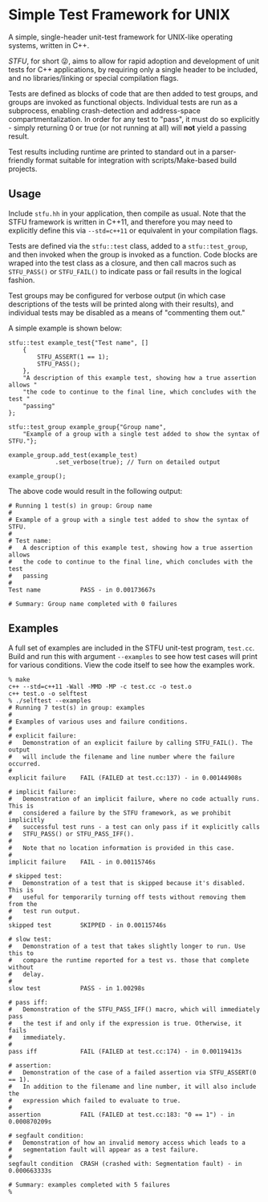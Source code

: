 # Simple Test Framework for UNIX

A simple, single-header unit-test framework for UNIX-like operating systems, written in C++.

*STFU*, for short 😜, aims to allow for rapid adoption and development of unit tests for C++ applications, by requiring only a single header to be included, and no libraries/linking or special compilation flags.

Tests are defined as blocks of code that are then added to test groups, and groups are invoked as functional objects. Individual tests are run as a subprocess, enabling crash-detection and address-space compartmentalization. In order for any test to "pass", it must do so explicitly - simply returning 0 or true (or not running at all) will **not** yield a passing result.

Test results including runtime are printed to standard out in a parser-friendly format suitable for integration with scripts/Make-based build projects.

## Usage

Include `stfu.hh` in your application, then compile as usual. Note that the STFU framework is written in C++11, and therefore you may need to explicitly define this via `--std=c++11` or equivalent in your compilation flags.

Tests are defined via the `stfu::test` class, added to a `stfu::test_group`, and then invoked when the group is invoked as a function. Code blocks are wraped into the test class as a closure, and then call macros such as `STFU_PASS()` or `STFU_FAIL()` to indicate pass or fail results in the logical fashion.

Test groups may be configured for verbose output (in which case descriptions of the tests will be printed along with their results), and individual tests may be disabled as a means of "commenting them out."

A simple example is shown below:

```
stfu::test example_test{"Test name", []
    {
        STFU_ASSERT(1 == 1);
        STFU_PASS();
    },
    "A description of this example test, showing how a true assertion allows "
    "the code to continue to the final line, which concludes with the test "
    "passing"
};

stfu::test_group example_group{"Group name",
    "Example of a group with a single test added to show the syntax of STFU."};

example_group.add_test(example_test)
             .set_verbose(true); // Turn on detailed output

example_group();
```

The above code would result in the following output:

```
# Running 1 test(s) in group: Group name
#
# Example of a group with a single test added to show the syntax of STFU.
#
# Test name: 
#   A description of this example test, showing how a true assertion allows
#   the code to continue to the final line, which concludes with the test
#   passing
#   
Test name           PASS - in 0.00173667s

# Summary: Group name completed with 0 failures
```

## Examples

A full set of examples are included in the STFU unit-test program, `test.cc`. Build and run this with argument `--examples` to see how test cases will print for various conditions. View the code itself to see how the examples work.

```
% make
c++ --std=c++11 -Wall -MMD -MP -c test.cc -o test.o
c++ test.o -o selftest
% ./selftest --examples
# Running 7 test(s) in group: examples
#
# Examples of various uses and failure conditions.
#
# explicit failure: 
#   Demonstration of an explicit failure by calling STFU_FAIL(). The output
#   will include the filename and line number where the failure occurred.
#   
explicit failure    FAIL (FAILED at test.cc:137) - in 0.00144908s

# implicit failure: 
#   Demonstration of an implicit failure, where no code actually runs. This is
#   considered a failure by the STFU framework, as we prohibit implicitly
#   successful test runs - a test can only pass if it explicitly calls
#   STFU_PASS() or STFU_PASS_IFF().
#   
#   Note that no location information is provided in this case.
#   
implicit failure    FAIL - in 0.00115746s

# skipped test: 
#   Demonstration of a test that is skipped because it's disabled. This is
#   useful for temporarily turning off tests without removing them from the
#   test run output.
#   
skipped test        SKIPPED - in 0.00115746s

# slow test: 
#   Demonstration of a test that takes slightly longer to run. Use this to
#   compare the runtime reported for a test vs. those that complete without
#   delay.
#   
slow test           PASS - in 1.00298s

# pass iff: 
#   Demonstration of the STFU_PASS_IFF() macro, which will immediately pass
#   the test if and only if the expression is true. Otherwise, it fails
#   immediately.
#   
pass iff            FAIL (FAILED at test.cc:174) - in 0.00119413s

# assertion: 
#   Demonstration of the case of a failed assertion via STFU_ASSERT(0 == 1).
#   In addition to the filename and line number, it will also include the
#   expression which failed to evaluate to true.
#   
assertion           FAIL (FAILED at test.cc:183: "0 == 1") - in 0.000870209s

# segfault condition: 
#   Demonstration of how an invalid memory access which leads to a
#   segmentation fault will appear as a test failure.
#   
segfault condition  CRASH (crashed with: Segmentation fault) - in 0.000663333s

# Summary: examples completed with 5 failures
% 
```
